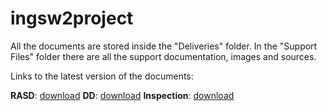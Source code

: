 # ingsw2project
All the documents are stored inside the "Deliveries" folder.
In the "Support Files" folder there are all the support documentation, images and sources.

Links to the latest version of the documents:

**RASD**: [download](https://github.com/Maiux92/ingsw2project/tree/master/Deliveries/RASD_v3.pdf)
**DD**: [download](https://github.com/Maiux92/ingsw2project/tree/master/Deliveries/DD_v2.pdf)
**Inspection**: [download](https://github.com/Maiux92/ingsw2project/tree/master/Deliveries/CodeInspection.pdf)